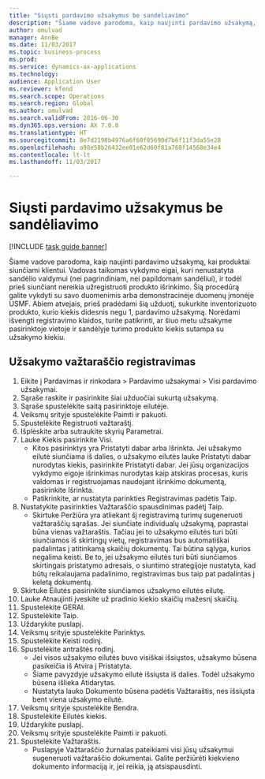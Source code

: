 ```yaml
--- 
title: "Siųsti pardavimo užsakymus be sandėliavimo"
description: "Šiame vadove parodoma, kaip naujinti pardavimo užsakymą, kai produktai siunčiami klientui."
author: omulvad
manager: AnnBe
ms.date: 11/03/2017
ms.topic: business-process
ms.prod: 
ms.service: dynamics-ax-applications
ms.technology: 
audience: Application User
ms.reviewer: kfend
ms.search.scope: Operations
ms.search.region: Global
ms.author: omulvad
ms.search.validFrom: 2016-06-30
ms.dyn365.ops.version: AX 7.0.0
ms.translationtype: HT
ms.sourcegitcommit: 8e7d2198b4976a6f60f05690d7b6f11f3da55e28
ms.openlocfilehash: a98e58b26432ee01e62d60f81a768f14568e34e4
ms.contentlocale: lt-lt
ms.lasthandoff: 11/03/2017

---
```

# <a name="ship-sales-orders-without-warehousing"></a>Siųsti pardavimo užsakymus be sandėliavimo

[!INCLUDE [task guide banner](../../includes/task-guide-banner.md)]

Šiame vadove parodoma, kaip naujinti pardavimo užsakymą, kai produktai siunčiami klientui. Vadovas taikomas vykdymo eigai, kuri nenustatyta sandėlio valdymui (nei pagrindiniam, nei papildomam sandėliui), ir todėl prieš siunčiant nereikia užregistruoti produkto išrinkimo. Šią procedūrą galite vykdyti su savo duomenimis arba demonstracinėje duomenų įmonėje USMF. Abiem atvejais, prieš pradėdami šią užduotį, sukurkite inventorizuoto produkto, kurio kiekis didesnis negu 1, pardavimo užsakymą. Norėdami išvengti registravimo klaidos, turite patikrinti, ar šiuo metu užsakyme pasirinktoje vietoje ir sandėlyje turimo produkto kiekis sutampa su užsakymo kiekiu.


## <a name="post-packing-slip-for-an-order"></a>Užsakymo važtaraščio registravimas
1. Eikite į Pardavimas ir rinkodara > Pardavimo užsakymai > Visi pardavimo užsakymai.
2. Sąraše raskite ir pasirinkite šiai užduočiai sukurtą užsakymą.
3. Sąraše spustelėkite saitą pasirinktoje eilutėje.
4. Veiksmų srityje spustelėkite Paimti ir pakuoti.
5. Spustelėkite Registruoti važtaraštį.
6. Išplėskite arba sutraukite skyrių Parametrai.
7. Lauke Kiekis pasirinkite Visi.
    * Kitos pasirinktys yra Pristatyti dabar arba Išrinkta. Jei užsakymo eilutė siunčiama iš dalies, o užsakymo eilutės lauke Pristatyti dabar nurodytas kiekis, pasirinkite Pristatyti dabar. Jei jūsų organizacijos vykdymo eigoje išrinkimas nurodytas kaip atskiras procesas, kuris valdomas ir registruojamas naudojant išrinkimo dokumentą, pasirinkite Išrinkta.  
    * Patikrinkite, ar nustatyta parinkties Registravimas padėtis Taip.  
8. Nustatykite pasirinkties Važtaraščio spausdinimas padėtį Taip.
    * Skirtuke Peržiūra yra atliekant šį registravimą turimų sugeneruoti važtaraščių sąrašas. Jei siunčiate individualų užsakymą, paprastai būna vienas važtaraštis. Tačiau jei to užsakymo eilutės turi būti siunčiamos iš skirtingų vietų, registravimas bus automatiškai padalintas į atitinkamą skaičių dokumentų. Tai būtina sąlyga, kurios negalima keisti. Be to, jei užsakymo eilutės turi būti siunčiamos skirtingais pristatymo adresais, o siuntimo strategijoje nustatyta, kad būtų reikalaujama padalinimo, registravimas bus taip pat padalintas į keletą dokumentų.  
9. Skirtuke Eilutės pasirinkite siunčiamos užsakymo eilutės eilutę.
10. Lauke Atnaujinti įveskite už pradinio kiekio skaičių mažesnį skaičių.
11. Spustelėkite GERAI.
12. Spustelėkite Taip.
13. Uždarykite puslapį.
14. Veiksmų srityje spustelėkite Parinktys.
15. Spustelėkite Keisti rodinį.
16. Spustelėkite antraštės rodinį.
    * Jei visos užsakymo eilutės buvo visiškai išsiųstos, užsakymo būsena pasikeičia iš Atvira į Pristatyta.  
    * Šiame pavyzdyje užsakymo eilutė išsiųsta iš dalies. Todėl užsakymo būsena išlieka Atidarytas.     
    * Nustatyta lauko Dokumento būsena padėtis Važtaraštis, nes išsiųsta bent viena užsakymo eilutė.  
17. Veiksmų srityje spustelėkite Bendra.
18. Spustelėkite Eilutės kiekis.
19. Uždarykite puslapį.
20. Veiksmų srityje spustelėkite Paimti ir pakuoti.
21. Spustelėkite Važtaraštis.
    * Puslapyje Važtaraščio žurnalas pateikiami visi jūsų užsakymui sugeneruoti važtaraščio dokumentai. Galite peržiūrėti kiekvieno dokumento informaciją ir, jei reikia, ją atsispausdinti.  


